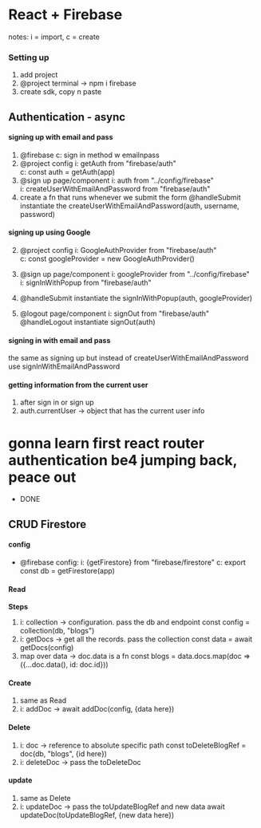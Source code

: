 # React + Firebase

notes: i = import, c = create

### Setting up

1. add project
2. @project terminal -> npm i firebase
3. create sdk, copy n paste

## Authentication - async

#### signing up with email and pass

1. @firebase
   c: sign in method w emailnpass
2. @project config
   i: getAuth from "firebase/auth" <br>
   c: const auth = getAuth(app)
3. @sign up page/component
   i: auth from "../config/firebase"<br>
   i: createUserWithEmailAndPassword from "firebase/auth"
4. create a fn that runs whenever we submit the form
   @handleSubmit instantiate the createUserWithEmailAndPassword(auth, username, password)

#### signing up using Google

2. @project config
   i: GoogleAuthProvider from "firebase/auth"<br>
   c: const googleProvider = new GoogleAuthProvider()
3. @sign up page/component
   i: googleProvider from "../config/firebase"<br>
   i: signInWithPopup from "firebase/auth"
4. @handleSubmit instantiate the signInWithPopup(auth, googleProvider)

5. @logout page/component
   i: signOut from "firebase/auth"
   @handleLogout instantiate signOut(auth)

#### signing in with email and pass

the same as signing up but instead of createUserWithEmailAndPassword use signInWithEmailAndPassword

#### getting information from the current user

1. after sign in or sign up
2. auth.currentUser -> object that has the current user info

# gonna learn first react router authentication be4 jumping back, peace out

- DONE

## CRUD Firestore

#### config

- @firebase config:
  i: {getFirestore} from "firebase/firestore"
  c: export const db = getFirestore(app)

#### Read

<b>Steps</b>

1. i: collection -> configuration. pass the db and endpoint
   const config = collection(db, "blogs")
2. i: getDocs -> get all the records. pass the collection
   const data = await getDocs(config)
3. map over data -> doc.data is a fn
   const blogs = data.docs.map(doc => ({...doc.data(), id: doc.id}))

#### Create

1. same as Read
2. i: addDoc -> await addDoc(config, {data here})

#### Delete

1. i: doc -> reference to absolute specific path
   const toDeleteBlogRef = doc(db, "blogs", {id here})
2. i: deleteDoc -> pass the toDeleteDoc

#### update

1. same as Delete
2. i: updateDoc -> pass the toUpdateBlogRef and new data
   await updateDoc(toUpdateBlogRef, {new data here})
